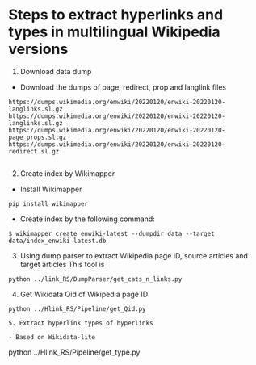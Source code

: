# Steps to extract hyperlinks and types in multilingual Wikipedia versions 

1. Download data dump
- Download the dumps of page, redirect, prop and langlink files
```
https://dumps.wikimedia.org/emwiki/20220120/enwiki-20220120-langlinks.sl.gz
https://dumps.wikimedia.org/enwiki/20220120/enwiki-20220120-langlinks.sl.gz
https://dumps.wikimedia.org/enwiki/20220120/enwiki-20220120-page_props.sl.gz
https://dumps.wikimedia.org/enwiki/20220120/enwiki-20220120-redirect.sl.gz


```
2. Create index by Wikimapper
- Install Wikimapper
```
pip install wikimapper
```
- Create index by the following command: 


```
$ wikimapper create enwiki-latest --dumpdir data --target data/index_enwiki-latest.db 
```
3. Using dump parser to extract Wikipedia page ID, source articles and target articles 
This tool is 
```
python ../link_RS/DumpParser/get_cats_n_links.py

```
4. Get Wikidata Qid of Wikipedia page ID

```
python ../Hlink_RS/Pipeline/get_Qid.py

5. Extract hyperlink types of hyperlinks

- Based on Wikidata-lite 
```
python ../Hlink_RS/Pipeline/get_type.py
```

